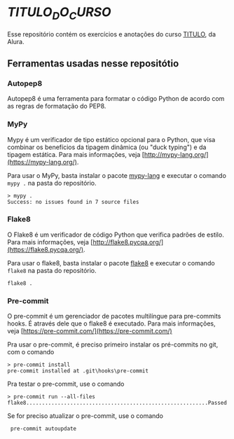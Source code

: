 # $TITULO_DO_CURSO$

Esse repositório contém os exercícios e anotações do curso
[TITULO](LINK), da Alura.

## Ferramentas usadas nesse repositótio

### Autopep8

Autopep8 é uma ferramenta para formatar o código Python de acordo com as
regras de formatação do PEP8.


### MyPy

Mypy é um verificador de tipo estático opcional para o Python, que visa
combinar os benefícios da tipagem dinâmica (ou "duck typing") e da
tipagem estática. Para mais informações, veja
[http://mypy-lang.org/](https://mypy-lang.org/).

Para usar o MyPy, basta instalar o pacote
[mypy-lang](https://pypi.org/project/mypy-lang/) e executar o comando
`mypy .` na pasta do repositório.

```shell
> mypy .
Success: no issues found in 7 source files
```

### Flake8

O Flake8 é um verificador de código Python que verifica padrões de
estilo. Para mais informações, veja
[http://flake8.pycqa.org/](https://flake8.pycqa.org/).

Para usar o flake8, basta instalar o pacote
[flake8](https://pypi.org/project/flake8/) e executar o comando
`flake8` na pasta do repositório.

```shell
flake8 .
```

### Pre-commit

O pre-commit é um gerenciador de pacotes multilíngue para pre-commits
hooks. É através dele que o flake8 é executado. Para mais informações,
veja [https://pre-commit.com/](https://pre-commit.com/)

Pra usar o pre-commit, é preciso primeiro instalar os pré-commits no
git, com o comando

```shell
> pre-commit install
pre-commit installed at .git\hooks\pre-commit
```

Pra testar o pre-commit, use o comando

```shell
> pre-commit run --all-files
flake8..........................................................Passed
```

Se for preciso atualizar o pre-commit, use o comando

```shell
 pre-commit autoupdate
```
